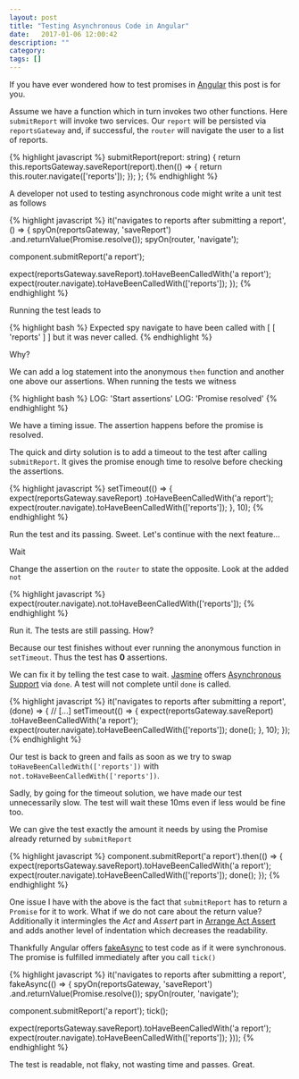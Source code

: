 ```yaml
---
layout: post
title: "Testing Asynchronous Code in Angular"
date:   2017-01-06 12:00:42
description: ""
category:
tags: []
---
```


If you have ever wondered how to test promises in [Angular](https://angular.io/) this post is for you.

Assume we have a function which in turn invokes two other functions. Here `submitReport` will invoke two services. Our `report` will be persisted via `reportsGateway` and, if successful, the `router` will navigate the user to a list of reports.

{% highlight javascript %}
submitReport(report: string) {
  return this.reportsGateway.saveReport(report).then(() => {
    return this.router.navigate(['reports']);
  });
};
{% endhighlight %}

A developer not used to testing asynchronous code might write a unit test as follows

{% highlight javascript %}
it('navigates to reports after submitting a report', () => {
  spyOn(reportsGateway, 'saveReport')
    .and.returnValue(Promise.resolve());
  spyOn(router, 'navigate');

  component.submitReport('a report');

  expect(reportsGateway.saveReport).toHaveBeenCalledWith('a report');
  expect(router.navigate).toHaveBeenCalledWith(['reports']);
});
{% endhighlight %}

Running the test leads to

{% highlight bash %}
Expected spy navigate to have been called with [ [ 'reports' ] ] but
it was never called.
{% endhighlight %}

Why?

We can add a log statement into the anonymous `then` function and another one above our assertions. When running the tests we witness

{% highlight bash %}
LOG: 'Start assertions'
LOG: 'Promise resolved'
{% endhighlight %}

We have a timing issue. The assertion happens before the promise is resolved.

The quick and dirty solution is to add a timeout to the test after calling `submitReport`. It gives the promise enough time to resolve before checking the assertions.

{% highlight javascript %}
setTimeout(() => {
  expect(reportsGateway.saveReport)
    .toHaveBeenCalledWith('a report');
  expect(router.navigate).toHaveBeenCalledWith(['reports']);
}, 10);
{% endhighlight %}

Run the test and its passing. Sweet. Let's continue with the next feature...

Wait

Change the assertion on the `router` to state the opposite. Look at the added `not`

{% highlight javascript %}
expect(router.navigate).not.toHaveBeenCalledWith(['reports']);
{% endhighlight %}

Run it. The tests are still passing. How?

Because our test finishes without ever running the anonymous function in `setTimeout`. Thus the test has __0__ assertions.

We can fix it by telling the test case to wait. [Jasmine](https://jasmine.github.io/) offers [Asynchronous Support](https://jasmine.github.io/edge/introduction#section-Asynchronous_Support) via `done`. A test will not complete until `done` is called.

{% highlight javascript %}
it('navigates to reports after submitting a report', (done) => {
  // [...]
  setTimeout(() => {
    expect(reportsGateway.saveReport)
      .toHaveBeenCalledWith('a report');
    expect(router.navigate).toHaveBeenCalledWith(['reports']);
    done();
  }, 10);
});
{% endhighlight %}

Our test is back to green and fails as soon as we try to swap `toHaveBeenCalledWith(['reports'])` with `not.toHaveBeenCalledWith(['reports'])`.

Sadly, by going for the timeout solution, we have made our test unnecessarily slow. The test will wait these 10ms even if less would be fine too.

We can give the test exactly the amount it needs by using the Promise already returned by `submitReport`

{% highlight javascript %}
component.submitReport('a report').then(() => {
  expect(reportsGateway.saveReport).toHaveBeenCalledWith('a report');
  expect(router.navigate).toHaveBeenCalledWith(['reports']);
  done();
});
{% endhighlight %}

One issue I have with the above is the fact that `submitReport` has to return a `Promise` for it to work. What if we do not care about the return value? Additionally it intermingles the _Act_ and _Assert_ part in [Arrange Act Assert](http://wiki.c2.com/?ArrangeActAssert) and adds another level of indentation which decreases the readability.

Thankfully Angular offers [fakeAsync](https://angular.io/docs/ts/latest/api/core/testing/index/fakeAsync-function.html) to test code as if it were synchronous. The promise is fulfilled immediately after you call `tick()`

{% highlight javascript %}
it('navigates to reports after submitting a report', fakeAsync(() => {
  spyOn(reportsGateway, 'saveReport')
    .and.returnValue(Promise.resolve());
  spyOn(router, 'navigate');

  component.submitReport('a report');
  tick();

  expect(reportsGateway.saveReport).toHaveBeenCalledWith('a report');
  expect(router.navigate).toHaveBeenCalledWith(['reports']);
}));
{% endhighlight %}

The test is readable, not flaky, not wasting time and passes. Great.
